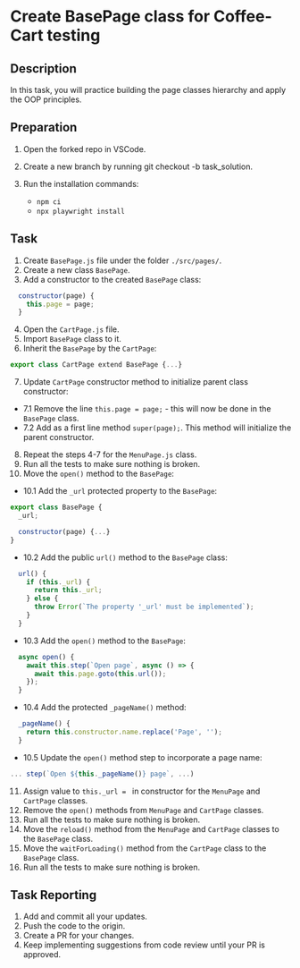 # Create BasePage class for Coffee-Cart testing

## Description

In this task, you will practice building the page classes hierarchy and apply the OOP principles.  

## Preparation

1. Open the forked repo in VSCode.
2. Create a new branch by running git checkout -b task_solution.
3. Run the installation commands:

    - `npm ci`
    - `npx playwright install`

## Task

1. Create `BasePage.js` file under the folder `./src/pages/`.
2. Create a new class `BasePage`.
3. Add a constructor to the created `BasePage` class: 
```javascript
  constructor(page) {
    this.page = page;
  }
```
4. Open the `CartPage.js` file.
5. Import `BasePage` class to it.
6. Inherit the `BasePage` by the `CartPage`:
```javascript
export class CartPage extend BasePage {...}
``` 
7. Update `CartPage` constructor method to initialize parent class constructor:
* 7.1 Remove the line `this.page = page;` - this will now be done in the `BasePage` class. 
* 7.2 Add as a first line method `super(page);`. This method will initialize the parent constructor.
8. Repeat the steps 4-7 for the `MenuPage.js` class.
9. Run all the tests to make sure nothing is broken.
10. Move the `open()` method to the `BasePage`:
* 10.1 Add the `_url` protected property to the `BasePage`:
```javascript
export class BasePage {
  _url;

  constructor(page) {...}
}
```
* 10.2 Add the public `url()` method to the `BasePage` class:
```javascript
  url() {
    if (this._url) {
      return this._url;
    } else {
      throw Error(`The property '_url' must be implemented`);
    }
  }
```
* 10.3 Add the `open()` method to the `BasePage`:
```javascript
  async open() {
    await this.step(`Open page`, async () => {
      await this.page.goto(this.url());
    });
  }
```
* 10.4 Add the protected `_pageName()` method:
```javascript
  _pageName() {
    return this.constructor.name.replace('Page', '');
  }
```
* 10.5 Update the `open()` method step to incorporate a page name:
```javascript
... step(`Open ${this._pageName()} page`, ...)
```
11. Assign value to `this._url = ` in constructor for the `MenuPage` and `CartPage` classes.
12. Remove the `open()` methods from `MenuPage` and `CartPage` classes.
13. Run all the tests to make sure nothing is broken.
14. Move the `reload()` method from the `MenuPage` and `CartPage` classes to the `BasePage` class. 
14. Move the `waitForLoading()` method from the `CartPage` class to the `BasePage` class. 
15. Run all the tests to make sure nothing is broken.

## Task Reporting

1. Add and commit all your updates.
2. Push the code to the origin.
3. Create a PR for your changes.
4. Keep implementing suggestions from code review until your PR is approved.

